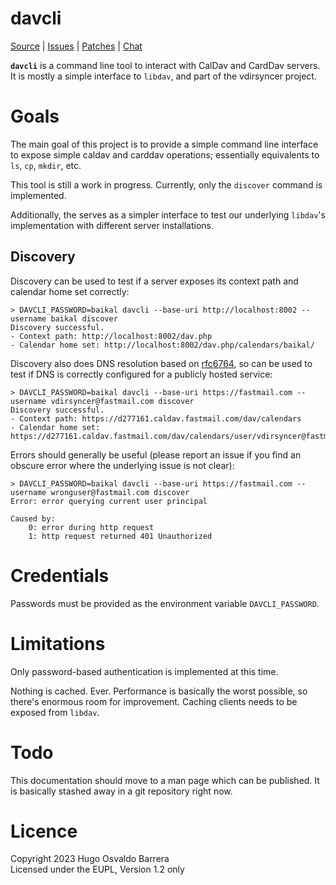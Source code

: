 # davcli

[Source](https://git.sr.ht/~whynothugo/vdirsyncer-rs) |
[Issues](https://todo.sr.ht/~whynothugo/vdirsyncer-rs) |
[Patches](https://lists.sr.ht/~whynothugo/vdirsyncer-devel) |
[Chat](irc://ircs.libera.chat:6697/#pimutils)

**`davcli`** is a command line tool to interact with CalDav and CardDav
servers. It is mostly a simple interface to `libdav`, and part of the
vdirsyncer project.

# Goals

The main goal of this project is to provide a simple command line interface to
expose simple caldav and carddav operations; essentially equivalents to `ls`,
`cp`, `mkdir`, etc.

This tool is still a work in progress. Currently, only the `discover` command
is implemented.

Additionally, the serves as a simpler interface to test our underlying
`libdav`'s implementation with different server installations.

## Discovery

Discovery can be used to test if a server exposes its context path and calendar
home set correctly:

```console
> DAVCLI_PASSWORD=baikal davcli --base-uri http://localhost:8002 --username baikal discover
Discovery successful.
- Context path: http://localhost:8002/dav.php
- Calendar home set: http://localhost:8002/dav.php/calendars/baikal/
```

Discovery also does DNS resolution based on [rfc6764], so can be used to test
if DNS is correctly configured for a publicly hosted service:

[rfc6764]: https://www.rfc-editor.org/rfc/rfc6764

```console
> DAVCLI_PASSWORD=baikal davcli --base-uri https://fastmail.com --username vdirsyncer@fastmail.com discover
Discovery successful.
- Context path: https://d277161.caldav.fastmail.com/dav/calendars
- Calendar home set: https://d277161.caldav.fastmail.com/dav/calendars/user/vdirsyncer@fastmail.com/
```

Errors should generally be useful (please report an issue if you find an
obscure error where the underlying issue is not clear):

```console
> DAVCLI_PASSWORD=baikal davcli --base-uri https://fastmail.com --username wronguser@fastmail.com discover
Error: error querying current user principal

Caused by:
    0: error during http request
    1: http request returned 401 Unauthorized
```

# Credentials

Passwords must be provided as the environment variable `DAVCLI_PASSWORD`.

# Limitations

Only password-based authentication is implemented at this time.

Nothing is cached. Ever. Performance is basically the worst possible, so
there's enormous room for improvement. Caching clients needs to be exposed from
`libdav`.

# Todo

This documentation should move to a man page which can be published. It is
basically stashed away in a git repository right now.

# Licence

Copyright 2023 Hugo Osvaldo Barrera  
Licensed under the EUPL, Version 1.2 only
